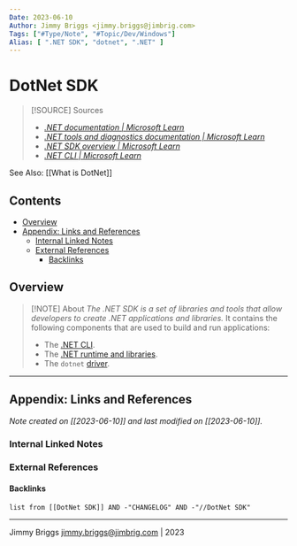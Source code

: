 ```yaml
---
Date: 2023-06-10
Author: Jimmy Briggs <jimmy.briggs@jimbrig.com>
Tags: ["#Type/Note", "#Topic/Dev/Windows"]
Alias: [ ".NET SDK", "dotnet", ".NET" ]
---
```


# DotNet SDK

> [!SOURCE] Sources
> - *[.NET documentation | Microsoft Learn](https://learn.microsoft.com/en-us/dotnet/)*
> - *[.NET tools and diagnostics documentation | Microsoft Learn](https://learn.microsoft.com/en-us/dotnet/navigate/tools-diagnostics/)*
> - *[.NET SDK overview | Microsoft Learn](https://learn.microsoft.com/en-us/dotnet/core/sdk)*
> - *[.NET CLI | Microsoft Learn](https://learn.microsoft.com/en-us/dotnet/core/tools/)*

See Also: [[What is DotNet]]

## Contents

- [Overview](#overview)
- [Appendix: Links and References](#appendix-links-and-references)
	- [Internal Linked Notes](#internal-linked-notes)
	- [External References](#external-references)
		- [Backlinks](#backlinks)


## Overview

> [!NOTE] About
> *The .NET SDK is a set of libraries and tools that allow developers to create .NET applications and libraries.*
> It contains the following components that are used to build and run applications:
>
> - The [.NET CLI](https://learn.microsoft.com/en-us/dotnet/core/tools/).
> - The [.NET runtime and libraries](https://learn.microsoft.com/en-us/dotnet/core/introduction).
> - The `dotnet` [driver](https://learn.microsoft.com/en-us/dotnet/core/tools/#driver).


***

## Appendix: Links and References

*Note created on [[2023-06-10]] and last modified on [[2023-06-10]].*

### Internal Linked Notes

### External References

#### Backlinks

```dataview
list from [[DotNet SDK]] AND -"CHANGELOG" AND -"//DotNet SDK"
```


***

Jimmy Briggs <jimmy.briggs@jimbrig.com> | 2023

